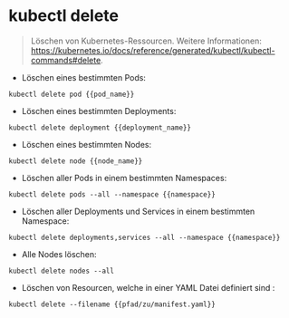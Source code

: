 # kubectl delete

> Löschen von Kubernetes-Ressourcen.
> Weitere Informationen: <https://kubernetes.io/docs/reference/generated/kubectl/kubectl-commands#delete>.

- Löschen eines bestimmten Pods:

`kubectl delete pod {{pod_name}}`

- Löschen eines bestimmten Deployments:

`kubectl delete deployment {{deployment_name}}`

- Löschen eines bestimmten Nodes:

`kubectl delete node {{node_name}}`

- Löschen aller Pods in einem bestimmten Namespaces:

`kubectl delete pods --all --namespace {{namespace}}`

- Löschen aller Deployments und Services in einem bestimmten Namespace:

`kubectl delete deployments,services --all --namespace {{namespace}}`

- Alle Nodes löschen:

`kubectl delete nodes --all`

- Löschen von Resourcen, welche in einer YAML Datei definiert sind :

`kubectl delete --filename {{pfad/zu/manifest.yaml}}`

